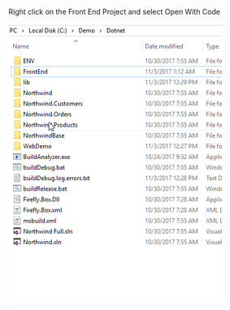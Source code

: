 ﻿Right click on the Front End Project and select Open With Code

![2017 11 03 12H34 19](2017-11-03_12h34_19.gif)
